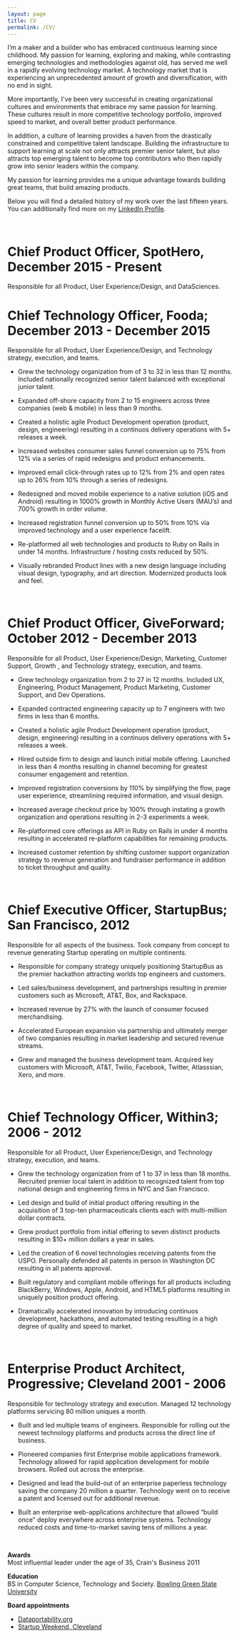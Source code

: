 ```yaml
---
layout: page
title: CV
permalink: /CV/
---
```


I’m a maker and a builder who has embraced continuous learning since childhood.  My passion for learning, exploring and making, while contrasting emerging technologies and methodologies against old, has served me well in a rapidly evolving technology market. A technology market that is experiencing an unprecedented amount of growth and diversification, with no end in sight.

More importantly, I've been very successful in creating organizational cultures and environments that embrace my same passion for learning.  These cultures result in more competitive technology portfolio, improved speed to market, and overall better product performance.  

In addition, a culture of learning provides a haven from the drastically constrained and competitive talent landscape.  Building the infrastructure to support learning at scale not only attracts premier senior talent, but also attracts top emerging talent to become top contributors who then rapidly grow into senior leaders within the company.  

My passion for learning provides me a unique advantage towards building great teams, that build amazing products.

Below you will find a detailed history of my work over the last fifteen years.  You can additionally find more on my [LinkedIn Profile](https://www.linkedin.com/in/anthonybroadcrawford).

<br/>

# Chief Product Officer, SpotHero, December 2015 - Present
Responsible for all Product, User Experience/Design, and DataSciences.  

# Chief Technology Officer, Fooda; December 2013 - December 2015
Responsible for all Product, User Experience/Design, and Technology strategy, execution, and teams.

- Grew the technology organization from of 3 to 32 in less than 12 months.  Included nationally recognized senior talent balanced with exceptional junior talent.

- Expanded off-shore capacity from 2 to 15 engineers across three companies (web & mobile) in less than 9 months.

- Created a holistic agile Product Development operation (product, design, engineering) resulting in a continuos delivery operations with 5+ releases a week.

- Increased websites consumer sales funnel conversion up to 75% from 12% via a series of rapid redesigns and product enhancements.

- Improved email click-through rates up to 12% from 2% and open rates up to 26% from 10% through a series of redesigns.

- Redesigned and moved mobile experience to a native solution (iOS and Android) resulting in 1000% growth in Monthly Active Users (MAU’s) and 700% growth in order volume.

- Increased registration funnel conversion up to 50% from 10% via improved technology and a user experience facelift.

- Re-platformed all web technologies and products to Ruby on Rails in under 14 months.  Infrastructure / hosting costs reduced by 50%.

- Visually rebranded Product lines with a new design language including visual design, typography, and art direction.  Modernized products look and feel.

<br />

# Chief Product Officer, GiveForward; October 2012 - December 2013
Responsible for all Product, User Experience/Design, Marketing, Customer Support, Growth , and Technology strategy, execution, and teams.

- Grew technology organization from 2 to 27 in 12 months.  Included UX, Engineering, Product Management, Product Marketing, Customer Support, and Dev Operations.

- Expanded contracted engineering capacity up to 7 engineers with two firms in less than 6 months.

- Created a holistic agile Product Development operation (product, design, engineering) resulting in a continuos delivery operations with 5+ releases a week.

- Hired outside firm to design and launch initial mobile offering.  Launched in less than 4 months resulting in channel becoming for greatest consumer engagement and retention.

- Improved registration conversions by 110% by simplifying the flow, page user experience, streamlining required information, and visual design.  

- Increased average checkout price by 100% through instating a growth organization and operations resulting in 2-3 experiments a week.

- Re-platformed core offerings as API in Ruby on Rails in under 4 months resulting in accelerated re-platform capabilities for remaining products.

- Increased customer retention by shifting customer support organization strategy to revenue generation and fundraiser performance in addition to ticket throughput and quality.

<br />

# Chief Executive Officer, StartupBus; San Francisco,  2012
Responsible for all aspects of the business.  Took company from concept to revenue generating Startup operating on multiple continents.  

- Responsible for company strategy uniquely positioning StartupBus as the premier hackathon attracting worlds top engineers and customers.

- Led sales/business development, and partnerships resulting in premier customers such as Microsoft, AT&T, Box, and Rackspace.

- Increased revenue by 27% with the launch of consumer focused merchandising.

- Accelerated European expansion via partnership and ultimately merger of two companies resulting in market leadership and secured revenue streams.

- Grew and managed the business development team. Acquired key customers with Microsoft, AT&T, Twilio, Facebook, Twitter, Atlasssian, Xero, and more.

<br />

# Chief Technology Officer, Within3;  2006 - 2012
Responsible for all Product, User Experience/Design, and Technology strategy, execution, and teams.

- Grew the technology organization from of 1 to 37 in less than 18 months.  Recruited premier local talent in addition to recognized talent from top national design and engineering firms in NYC and San Francisco.

- Led design and build of initial product offering resulting in the acquisition of 3 top-ten pharmaceuticals clients each with multi-million dollar contracts.  

- Grew product portfolio from initial offering to seven distinct products resulting in $10+ million dollars a year in sales.

- Led the creation of 6 novel technologies receiving patents from the USPO.  Personally defended all patents in person in Washington DC resulting in all patents approval.

- Built regulatory and compliant mobile offerings for all products including BlackBerry, Windows, Apple, Android, and HTML5 platforms resulting in uniquely position product offering.  

- Dramatically accelerated innovation by introducing continuos development, hackathons,  and automated testing resulting in a high degree of quality and speed to market.

<br />

# Enterprise Product Architect, Progressive; Cleveland 2001 - 2006
Responsible for technology strategy and execution.  Managed 12 technology platforms servicing 80 million uniques a month.

- Built and led multiple teams of engineers.  Responsible for rolling out the newest technology platforms and products across the direct line of business.

- Pioneered companies first Enterprise mobile applications framework.  Technology allowed for rapid application development for mobile browsers.  Rolled out across the enterprise.

- Designed and lead the build-out of an enterprise paperless technology saving the company 20 million a quarter.  Technology went on to receive a patent and licensed out for additional revenue.

- Built an enterprise web-applications architecture that allowed “build once” deploy everywhere across enterprise systems.  Technology reduced costs and time-to-market saving tens of millions a year.

<br />

**Awards** <br/>
Most influential leader under the age of 35, Crain's Business 2011

**Education** <br />
BS in Computer Science, Technology and Society.  [Bowling Green State University](http://www.bgsu.edu)

**Board appointments** <br />

- [Dataportability.org](http://dataportability.org/)
- [Startup Weekend, Cleveland](http://cleveland.startupweekend.org/)
